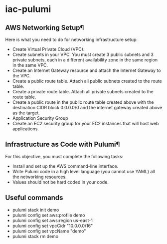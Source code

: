 # iac-pulumi

## AWS Networking Setup¶
Here is what you need to do for networking infrastructure setup:

- Create Virtual Private Cloud (VPC).
- Create subnets in your VPC. You must create 3 public subnets and 3 private subnets, each in a different availability zone in the same region in the same VPC.
- Create an Internet Gateway resource and attach the Internet Gateway to the VPC.
- Create a public route table. Attach all public subnets created to the route table.
- Create a private route table. Attach all private subnets created to the route table.
- Create a public route in the public route table created above with the destination CIDR block 0.0.0.0/0 and the internet gateway created above as the target.
- Application Security Group
- Create an EC2 security group for your EC2 instances that will host web applications.

## Infrastructure as Code with Pulumi¶
For this objective, you must complete the following tasks:

- Install and set up the AWS command-line interface.
- Write Pulumi code in a high level language (you cannot use YAML) all the networking resources.
- Values should not be hard coded in your code.


## Useful commands 

- pulumi stack init demo
- pulumi config set aws:profile demo
- pulumi config set aws:region us-east-1
- pulumi config set vpcCidr "10.0.0.0/16"
- pulumi config set vpcName "demo"
- pulumi stack rm demo
